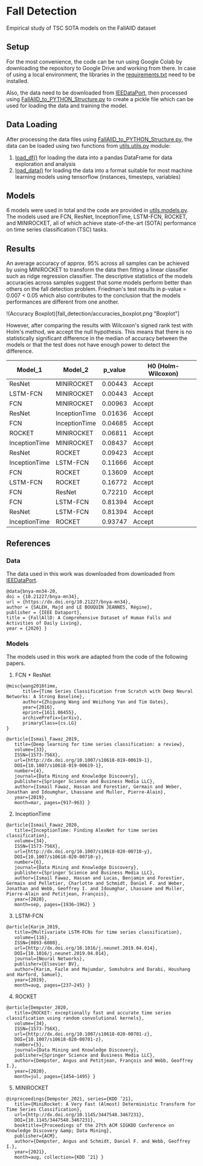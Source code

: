 # Fall Detection

Empirical study of TSC SOTA models on the FallAllD dataset

## Setup

For the most convenience, the code can be run using Google Colab by downloading the repository to Google Drive and working from there. In case of using a local environment, the libraries in the [requirements.txt](https://github.com/almasrifi-rami/fall_detection/blob/main/requirements.txt) need to be installed.

Also, the data need to be downloaded from [IEEDataPort](https://ieee-dataport.org/open-access/fallalld-comprehensive-dataset-human-falls-and-activities-daily-living), then processed using [FallAllD_to_PYTHON_Structure.py](https://github.com/almasrifi-rami/fall_detection/blob/main/src/utils/FallAllD_to_PYTHON_Structure.py) to create a pickle file which can be used for loading the data and training the model.

## Data Loading

After processing the data files using [FallAllD_to_PYTHON_Structure.py](https://github.com/almasrifi-rami/fall_detection/blob/main/src/utils/FallAllD_to_PYTHON_Structure.py), the data can be loaded using two functions from [utils.utils.py](https://github.com/almasrifi-rami/fall_detection/blob/main/src/utils/utils.py) module:

1. [load_df()](https://github.com/almasrifi-rami/fall_detection/blob/1e78539ef9c9c4ccbd2705dc7fa16851039e0f57/src/utils/utils.py#L25) for loading the data into a pandas DataFrame for data exploration and analysis
2. [load_data()](https://github.com/almasrifi-rami/fall_detection/blob/1e78539ef9c9c4ccbd2705dc7fa16851039e0f57/src/utils/utils.py#L194) for loading the data into a format suitable for most machine learning models using tensorflow (instances, timesteps, variables)

## Models

6 models were used in total and the code are provided in [utils.models.py](https://github.com/almasrifi-rami/fall_detection/blob/main/src/utils/models.py). The models used are FCN, ResNet, InceptionTime, LSTM-FCN, ROCKET, and MINIROCKET, all of which achieve state-of-the-art (SOTA) performance on time series classification (TSC) tasks.

## Results

An average accuracy of approx. 95% across all samples can be achieved by using MINIROCKET to transform the data then fitting a linear classifier such as ridge regression classifier. The descriptive statistics of the models accuracies across samples suggest that some models perform better than others on the fall detection problem. Friedman's test results in p-value = 0.007 < 0.05 which also contributes to the conclusion that the models performances are different from one another.

!(Accuracy Boxplot)[fall_detection/accuracies_boxplot.png "Boxplot"]

However, after comparing the results with Wilcoxon's signed rank test with Holm's method, we accept the null hypothesis. This means that there is no statistically significant difference in the median of accuracy between the models or that the test does not have enough power to detect the difference.


|Model\_1|Model\_2|p\_value|H0 \(Holm-Wilcoxon\)|
|---|---|---|---|
|ResNet|MINIROCKET|0\.00443|Accept|
|LSTM-FCN|MINIROCKET|0\.00443|Accept|
|FCN|MINIROCKET|0\.00963|Accept|
|ResNet|InceptionTime|0\.01636|Accept|
|FCN|InceptionTime|0\.04685|Accept|
|ROCKET|MINIROCKET|0\.06811|Accept|
|InceptionTime|MINIROCKET|0\.08437|Accept|
|ResNet|ROCKET|0\.09423|Accept|
|InceptionTime|LSTM-FCN|0\.11666|Accept|
|FCN|ROCKET|0\.13609|Accept|
|LSTM-FCN|ROCKET|0\.16772|Accept|
|FCN|ResNet|0\.72210|Accept|
|FCN|LSTM-FCN|0\.81394|Accept|
|ResNet|LSTM-FCN|0\.81394|Accept|
|InceptionTime|ROCKET|0\.93747|Accept|

## References

### Data

The data used in this work was downloaded from downloaded from [IEEDataPort](https://ieee-dataport.org/open-access/fallalld-comprehensive-dataset-human-falls-and-activities-daily-living).

```
@data{bnya-mn34-20,
doi = {10.21227/bnya-mn34},
url = {https://dx.doi.org/10.21227/bnya-mn34},
author = {SALEH, Majd and LE BOUQUIN JEANNES, Régine},
publisher = {IEEE Dataport},
title = {FallAllD: A Comprehensive Dataset of Human Falls and Activities of Daily Living},
year = {2020} }
```

### Models

The models used in this work are adapted from the code of the following papers.

1. FCN + ResNet

```
@misc{wang2016time,
      title={Time Series Classification from Scratch with Deep Neural Networks: A Strong Baseline}, 
      author={Zhiguang Wang and Weizhong Yan and Tim Oates},
      year={2016},
      eprint={1611.06455},
      archivePrefix={arXiv},
      primaryClass={cs.LG}
}
```

```
@article{Ismail_Fawaz_2019,
   title={Deep learning for time series classification: a review},
   volume={33},
   ISSN={1573-756X},
   url={http://dx.doi.org/10.1007/s10618-019-00619-1},
   DOI={10.1007/s10618-019-00619-1},
   number={4},
   journal={Data Mining and Knowledge Discovery},
   publisher={Springer Science and Business Media LLC},
   author={Ismail Fawaz, Hassan and Forestier, Germain and Weber, Jonathan and Idoumghar, Lhassane and Muller, Pierre-Alain},
   year={2019},
   month=mar, pages={917–963} }
```

2. InceptionTime

```
@article{Ismail_Fawaz_2020,
   title={InceptionTime: Finding AlexNet for time series classification},
   volume={34},
   ISSN={1573-756X},
   url={http://dx.doi.org/10.1007/s10618-020-00710-y},
   DOI={10.1007/s10618-020-00710-y},
   number={6},
   journal={Data Mining and Knowledge Discovery},
   publisher={Springer Science and Business Media LLC},
   author={Ismail Fawaz, Hassan and Lucas, Benjamin and Forestier, Germain and Pelletier, Charlotte and Schmidt, Daniel F. and Weber, Jonathan and Webb, Geoffrey I. and Idoumghar, Lhassane and Muller, Pierre-Alain and Petitjean, François},
   year={2020},
   month=sep, pages={1936–1962} }
```

3. LSTM-FCN

```
@article{Karim_2019,
   title={Multivariate LSTM-FCNs for time series classification},
   volume={116},
   ISSN={0893-6080},
   url={http://dx.doi.org/10.1016/j.neunet.2019.04.014},
   DOI={10.1016/j.neunet.2019.04.014},
   journal={Neural Networks},
   publisher={Elsevier BV},
   author={Karim, Fazle and Majumdar, Somshubra and Darabi, Houshang and Harford, Samuel},
   year={2019},
   month=aug, pages={237–245} }
```

4. ROCKET

```
@article{Dempster_2020,
   title={ROCKET: exceptionally fast and accurate time series classification using random convolutional kernels},
   volume={34},
   ISSN={1573-756X},
   url={http://dx.doi.org/10.1007/s10618-020-00701-z},
   DOI={10.1007/s10618-020-00701-z},
   number={5},
   journal={Data Mining and Knowledge Discovery},
   publisher={Springer Science and Business Media LLC},
   author={Dempster, Angus and Petitjean, François and Webb, Geoffrey I.},
   year={2020},
   month=jul, pages={1454–1495} }
```

5. MINIROCKET

```
@inproceedings{Dempster_2021, series={KDD ’21},
   title={MiniRocket: A Very Fast (Almost) Deterministic Transform for Time Series Classification},
   url={http://dx.doi.org/10.1145/3447548.3467231},
   DOI={10.1145/3447548.3467231},
   booktitle={Proceedings of the 27th ACM SIGKDD Conference on Knowledge Discovery &amp; Data Mining},
   publisher={ACM},
   author={Dempster, Angus and Schmidt, Daniel F. and Webb, Geoffrey I.},
   year={2021},
   month=aug, collection={KDD ’21} }
```

